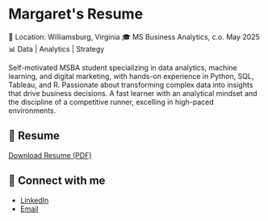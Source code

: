 # Margaret's Resume
📍 Location: Williamsburg, Virginia
🎓 MS Business Analytics, c.o. May 2025  
📊 Data | Analytics | Strategy  

Self-motivated MSBA student specializing in data analytics, machine learning, and digital marketing, with hands-on experience 
in Python, SQL, Tableau, and R. Passionate about transforming complex data into insights that drive business decisions. A fast 
learner with an analytical mindset and the discipline of a competitive runner, excelling in high-paced environments. 

## 📄 Resume
[Download Resume (PDF)](./Margaret_Resume_2025.pdf)

## 🔗 Connect with me
- [LinkedIn](https://www.linkedin.com/in/margaret-shepard)
- [Email](margaretjshepard@gmail.com)
